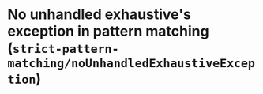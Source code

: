 # No unhandled exhaustive's exception in pattern matching (`strict-pattern-matching/noUnhandledExhaustiveException`)

<!-- end auto-generated rule header -->
